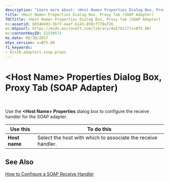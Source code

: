 ```yaml
---
description: "Learn more about: <Host Name> Properties Dialog Box, Proxy Tab (SOAP Adapter)"
title: <Host Name> Properties Dialog Box, Proxy Tab (SOAP Adapter)
TOCTitle: <Host Name> Properties Dialog Box, Proxy Tab (SOAP Adapter)
ms:assetid: b0340493-5b77-4aef-b143-859cf770af26
ms:mtpsurl: https://msdn.microsoft.com/library/Aa578117(v=BTS.80)
ms:contentKeyID: 51530573
ms.date: 08/30/2017
mtps_version: v=BTS.80
f1_keywords:
- bts10.adaptors.soap.props
---
```


# \<Host Name\> Properties Dialog Box, Proxy Tab (SOAP Adapter)

 

Use the **\<Host Name\> Properties** dialog box to configure the receive handler for the SOAP adapter.

<table>
<thead>
<tr class="header">
<th>Use this</th>
<th>To do this</th>
</tr>
</thead>
<tbody>
<tr class="odd">
<td><strong>Host name</strong></td>
<td>Select the host with which to associate the receive handler.</td>
</tr>
</tbody>
</table>


## See Also

[How to Configure a SOAP Receive Handler](https://msdn.microsoft.com/library/aa561525\(v=bts.80\))

